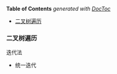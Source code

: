 <!-- START doctoc generated TOC please keep comment here to allow auto update -->
<!-- DON'T EDIT THIS SECTION, INSTEAD RE-RUN doctoc TO UPDATE -->
**Table of Contents**  *generated with [DocToc](https://github.com/thlorenz/doctoc)*

- [二叉树遍历](#%E4%BA%8C%E5%8F%89%E6%A0%91%E9%81%8D%E5%8E%86)

<!-- END doctoc generated TOC please keep comment here to allow auto update -->

### 二叉树遍历

迭代法

- 统一迭代
